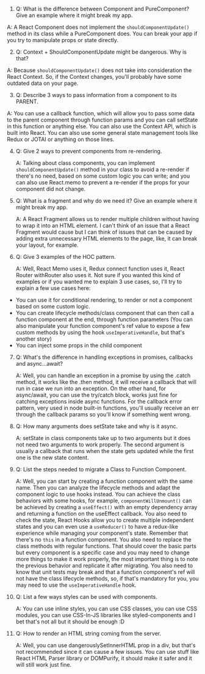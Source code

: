1. Q: What is the difference between Component and PureComponent? Give
   an example where it might break my app.
   
A: A React Component does not implement the `shouldComponentUpdate()` method in its class while a PureComponent does. You can break your app if you try to manipulate props or state directly.
   
2. Q: Context + ShouldComponentUpdate might be dangerous. Why is that?
   
A: Because `shouldComponentUpdate()` does not take into consideration the React Context. So, if the Context changes, you'll probably have some outdated data on your page.

3. Q: Describe 3 ways to pass information from a component to its PARENT.
   
A: You can use a callback function, which will allow you to pass some data to the parent component through function params and you can call setState in this function or anything else. You can also use the Context API, which is built into React. You can also use some general state management tools like Redux or JOTAI or anything on those lines.
   
4. Q: Give 2 ways to prevent components from re-rendering.
   
   A: Talking about class components, you can implement `shouldComponentUpdate()` method in your class to avoid a re-render if there's no need, based on some custom logic you can write; and you can also use React.memo to prevent a re-render if the props for your component did not change.
 
5. Q: What is a fragment and why do we need it? Give an example where it might
   break my app.
   
   A: A React Fragment allows us to render multiple children without having to wrap it into an HTML element. I can't think of an issue that a React Fragment would cause but I can think of issues that can be caused by adding extra unnecessary HTML elements to the page, like, it can break your layout, for example.
   
6. Q: Give 3 examples of the HOC pattern.
   
   A: Well, React Memo uses it, Redux connect function uses it, React Router withRouter also uses it. Not sure if you wanted this kind of examples or if you wanted me to explain 3 use cases, so, I'll try to explain a few use cases here:
 - You can use it for conditional rendering, to render or not a component based on some custom logic.
 - You can create lifecycle methods/class component that can then call a function component at the end, through function parameters (You can also manipulate your function component's ref value to expose a few custom methods by using the hook `useImperativeHandle`, but that's another story)
 - You can inject some props in the child component

7. Q: What's the difference in handling exceptions in promises, callbacks
   and async...await?

   A: Well, you can handle an exception in a promise by using the .catch method, it works like the .then method, it will receive a callback that will run in case we run into an exception. On the other hand, for async/await, you can use the try/catch block, works just fine for catching exceptions inside async functions. For the callback error pattern, very used in node built-in functions, you'll usually receive an err through the callback params so you'll know if something went wrong.

8. Q: How many arguments does setState take and why is it async.

   A: setState in class components take up to two arguments but it does not need two arguments to work properly. The second argument is usually a callback that runs when the state gets updated while the first one is the new state content.
    
9. Q: List the steps needed to migrate a Class to Function Component.

    A: Well, you can start by creating a function component with the same name. Then you can analyze the lifecycle methods and adapt the component logic to use hooks instead. You can achieve the class behaviors with some hooks, for example, `componentWillUnmount()` can be achieved by creating a `useEffect()` with an empty dependency array and returning a function on the useEffect callback. You also need to check the state, React Hooks allow you to create multiple independent states and you can even use a `useReducer()` to have a redux-like experience while managing your component's state. Remember that there's no `this` in a function component. You also need to replace the class methods with regular functions. That should cover the basic parts but every component is a specific case and you may need to change more things to make it work properly, the most important thing is to note the previous behavior and replicate it after migrating. You also need to know that unit tests may break and that a function component's ref will not have the class lifecycle methods, so, if that's mandatory for you, you may need to use the `useImperativeHandle` hook.
 
10. Q: List a few ways styles can be used with components.

    A: You can use inline styles, you can use CSS classes, you can use CSS modules, you can use CSS-In-JS libraries like styled-components and I bet that's not all but it should be enough :D
    
11. Q: How to render an HTML string coming from the server.

    A: Well, you can use dangerouslySetInnerHTML prop in a div, but that's not recommended since it can cause a few issues. You can use stuff like React HTML Parser library or DOMPurify, it should make it safer and it will still work just fine.

